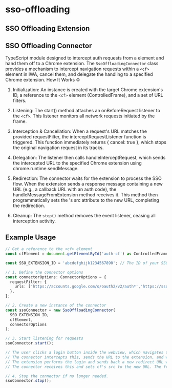 # sso-offloading
## SSO Offloading Extension
## SSO Offloading Connector
TypeScript module designed to intercept auth requests from a <cf> element and hand them off to a Chrome extension.
The `SsoOffloadingConnector` class provides a mechanism to intercept navigation requests within a `<cf>` element in IWA, cancel them, and delegate the handling to a specified Chrome extension. 
How It Works ⚙️
1. Initialization: An instance is created with the target Chrome extension's ID, a reference to the `<cf>` element (ControlledFrame), and a set of URL filters.

2. Listening: The start() method attaches an onBeforeRequest listener to the `<cf>`. This listener monitors all network requests initiated by the frame.

3. Interception & Cancellation: When a request's URL matches the provided requestFilter, the interceptRequestListener function is triggered. This function immediately returns { cancel: true }, which stops the original navigation request in its tracks.

4. Delegation: The listener then calls handleInterceptRequest, which sends the intercepted URL to the specified Chrome extension using chrome.runtime.sendMessage.

5. Redirection: The connector waits for the extension to process the SSO flow. When the extension sends a response message containing a new URL (e.g., a callback URL with an auth code), the handleMessageFromExtension method receives it. This method then programmatically sets the <cf>'s src attribute to the new URL, completing the redirection.

6. Cleanup: The `stop()` method removes the event listener, ceasing all interception activity.

## Example Usage
```typescript
// Get a reference to the <cf> element
const cfElement = document.getElementById('auth-cf') as ControlledFrame;

const SSO_EXTENSION_ID = 'abcdefghijk1234567890'; // The ID of your SSO handler extension

// 1. Define the connector options
const connectorOptions: ConnectorOptions = {
  requestFilter: {
    urls: ['https://accounts.google.com/o/oauth2/v2/auth*','https://sso.mycompany.com/*'], // Intercept all requests to these domains.
  },
};

// 2. Create a new instance of the connector
const ssoConnector = new SsoOffloadingConnector(
  SSO_EXTENSION_ID,
  cfElement,
  connectorOptions
);

// 3. Start listening for requests
ssoConnector.start();

// The user clicks a login button inside the webview, which navigates to 'https://sso.mycompany.com/login' (or Google's auth or any auth that matches the url filters).
// The connector intercepts this, sends the URL to the extension, and waits.
// The extension performs the login and sends back a new redirect URL with response codes.
// The connector receives this and sets cf's src to the new URL. The frame renders the page from that address.

// 4. Stop the connector if no longer needed.
ssoConnector.stop();
```